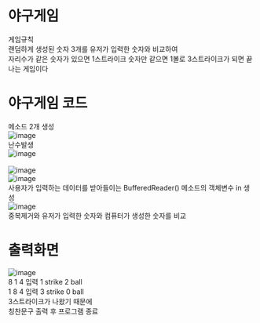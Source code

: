 # 야구게임 
게임규칙<br>
랜덤하게 생성된 숫자 3개를 유저가 입력한 숫자와 비교하여 <br>
자리수가 같은 숫자가 있으면 1스트라이크 숫자만 같으면 1볼로 3스트라이크가 되면 끝나는 게임이다<br>
# 야구게임 코드
메소드 2개 생성<br>
![image](https://user-images.githubusercontent.com/102035198/173282329-55b624e6-e8d1-4f13-9f71-a6998c1ff211.png)<br>
난수발생<br>
![image](https://user-images.githubusercontent.com/102035198/173264443-284f670e-f6b0-4204-ab5e-70555d829be3.png)<br>
<br>
![image](https://user-images.githubusercontent.com/102035198/173282291-c22f7f07-9ef4-40d0-abaa-2c6c107cb4ab.png)<br>
![image](https://user-images.githubusercontent.com/102035198/173282849-6ea2d33a-e5de-4edb-a1a4-042b5d7ec470.png)<br>
사용자가 입력하는 데이터를 받아들이는 BufferedReader() 메소드의 객체변수 in 생성<br>
![image](https://user-images.githubusercontent.com/102035198/173282213-a3c08e0a-1e20-4dfe-818e-29c3161892df.png)<br>
중복제거와 유저가 입력한 숫자와 컴퓨터가 생성한 숫자를 비교<br>
# 출력화면
![image](https://user-images.githubusercontent.com/102035198/173264797-f04075fe-034e-4d94-816f-80eb1df47124.png)<br>
8 1 4 입력 1 strike 2 ball<br>
1 8 4 입력 3 strike 0 ball<br>
3스트라이크가 나왔기 때문에 <br>
칭찬문구 출력 후 프로그램 종료<br>
